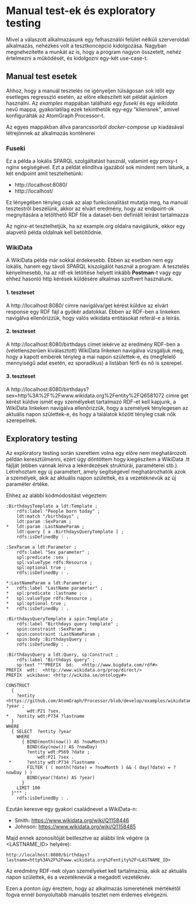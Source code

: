 # Manual test-ek és exploratory testing

Mivel a válaszott alkalmazásunk egy felhasználói felület nélküli szerveroldali alkalmazás, nehézkes volt a tesztkoncepció kidolgozása. Nagyban megnehezítette a munkát az is, hogy a program nagyon összetett, nehéz értelmezni a működését, és kidolgozni egy-két use-case-t.

## Manual test esetek

Ahhoz, hogy a manuál tesztelés ne igényeljen túlságosan sok időt egy esetleges regresszió esetén, az előre elkészített két példát ajánlom használni. Az _examples_ mappában található egy _fuseki_ és egy _wikidata_ nevű mappa, gyakorlatilag ezek tekinthetők egy-egy "kliensnek", amivel konfigurálták az AtomGraph Processor-t.

Az egyes mappákban állva parancssorból _docker-compose up_ kiadásával létrejönnek az alkalmazás konténerei

### Fuseki

Ez a példa a lokális SPARQL szolgáltatást használ, valamint egy proxy-t nginx segíségével.
Ezt a példát elindítva igazából sok mindent nem látunk, a két endpoint amit tesztelhetünk:

* http://localhost:8080/
* http://localhost/

Ez lényegében tényleg csak az alap funkcionalitást mutatja meg, ha manuál tesztestről beszélünk, akkor az elvárt eredmény, hogy az endpoint-ok megnyitására a letölthető RDF file a dataset-ben definiált leírást tartalmazza

Az nginx-et tesztelhetjük, ha az example.org oldalra navigálunk, ekkor egy alapvető példa oldalnak kell betöltődnie.

### WikiData

A WikiData példa már sokkal érdekesebb. Ebben az esetben nem egy lokális, hanem egy távoli SPARQL kiszolgálót használ a program. A tesztelés kényelmesebb, ha az rdf-ek letöltése helyett inkább **Postman**-t vagy egy ehhez hasonló http kérések küldésére alkalmas szoftvert használunk.

#### 1. teszteset

A http://localhost:8080/ címre navigálva/get kérést küldve az elvárt response egy RDF fájl a gyökér adatokkal. Ebben az RDF-ben a linkeken navigálva ellenőrizzük, hogy valós wikidata entitásokat referál-e a leírás.

#### 2. teszteset

A http://localhost:8080/birthdays címet lekérve az eredmény RDF-ben a (véletlenszerűen kiválasztott) WikiData linkeken navigálva vizsgáljuk meg, hogy a kapott emberek tényleg a mai napon születtek-e, és (megfelelő mennyiségű adat esetén, ez sporadikus) a listában férfi és nő is szerepel.

#### 3. teszteset

A http://localhost:8080/birthdays?sex=http%3A%2F%2Fwww.wikidata.org%2Fentity%2FQ6581072 címre get kérést küldve ismét egy személyeket tartalmazó RDF-et kell kapjunk, a WikiData linkeken navigálva ellenőrizzük, hogy a személyek ténylegesen az aktuális napon születtek-e, és hogy a találatok között tényleg csak nők szerepelnek.

## Exploratory testing

Az exploratory testing során szerettem volna egy előre nem meghatározott példán keresztülmenni, ezért úgy döntöttem hogy kiegészítem a WikiData .tt fájlját (ebben vannak leírva a lekérdezések struktúrái, paraméterei stb.). Létrehoztam egy új paramétert, amely segítségével meghatározhatók azok a személyek, akik az aktuális napon születtek, és a vezetéknevük az új paraméter értéke.

Ehhez az alábbi kódmódosítást végeztem:

    :BirthdaysTemplate a ldt:Template ;
        rdfs:label "People born today" ;
        ldt:match "/birthdays" ;
        ldt:param :SexParam ;
    *   ldt:param :LastNameParam ;
        ldt:query [ a :BirthdaysQueryTemplate ] ;
        rdfs:isDefinedBy : .

    :SexParam a ldt:Parameter ;
        rdfs:label "Sex parameter" ;
        spl:predicate :sex ;
        spl:valueType rdfs:Resource ;
        spl:optional true ;
        rdfs:isDefinedBy : .

    *:LastNameParam a ldt:Parameter ;
    *   rdfs:label "LastName parameter" ;
    *   spl:predicate :lastname ;
    *   spl:valueType rdfs:Resource ;
    *   spl:optional true ;
    *   rdfs:isDefinedBy : .

    :BirthdaysQueryTemplate a spin:Template ;
        rdfs:label "Birthdays query template" ;
        spin:constraint :SexParam ;
    *   spin:constraint :LastNameParam ;
        spin:body :BirthdaysQuery ;
        rdfs:isDefinedBy : .

    :BirthdaysQuery a ldt:Query, sp:Construct ;
        rdfs:label "Birthdays query" ;
        sp:text """PREFIX  bd:   <http://www.bigdata.com/rdf#>
    PREFIX  wdt:  <http://www.wikidata.org/prop/direct/>
    PREFIX  wikibase: <http://wikiba.se/ontology#>

    CONSTRUCT 
      { 
        ?entity <https://github.com/AtomGraph/Processor/blob/develop/examples/wikidata#birthYear> ?year ;
            wdt:P21 ?sex.
    *   ?entity wdt:P734 ?lastname
      }
    WHERE
      { SELECT  ?entity ?year
        WHERE
          { BIND(month(now()) AS ?nowMonth)
            BIND(day(now()) AS ?nowDay)
            ?entity wdt:P569 ?date ;
                wdt:P21 ?sex .
     *      ?entity wdt:P734 ?lastname .
            FILTER ( ( month(?date) = ?nowMonth ) && ( day(?date) = ?nowDay ) )
            BIND(year(?date) AS ?year)
          }
        LIMIT 100
      }""" ;
        rdfs:isDefinedBy : .
        
Ezután keresve egy gyakori családnevet a WikiData-n:
* Smith: https://www.wikidata.org/wiki/Q1158446
* Johnson: https://www.wikidata.org/wiki/Q1158485

Majd ennek azonosítóját beillesztve az alábbi link végére (a <LASTNAME_ID> helyére):

    http://localhost:8080/birthdays?lastname=http%3A%2F%2Fwww.wikidata.org%2Fentity%2F<LASTNAME_ID>
    
Az eredmény RDF-nek olyan személyeket kell tartalmaznia, akik az aktuális napon születtek, és a vezetéknevük a megadott vezetéknév.

Ezen a ponton úgy éreztem, hogy az alkalmazás ismeretének mértékétől fogva ennél bonyolultabb manuális tesztet nem érdemes elvégezni.
